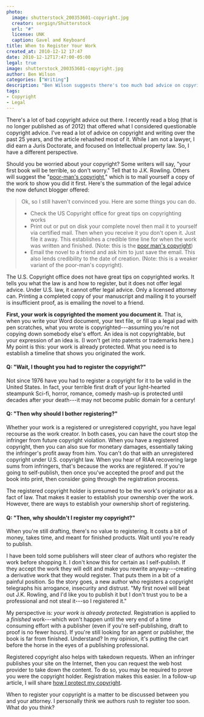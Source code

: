```yaml
---
photo:
  image: shutterstock_200353601-copyright.jpg
  creator: sergign/Shutterstock
  url: "#"
  license: UNK
  caption: Gavel and Keyboard
title: When to Register Your Work
created_at: 2010-12-12 17:47
date: 2010-12-12T17:47:00-05:00
legal: true
image: shutterstock_200353601-copyright.jpg
author: Ben Wilson
categories: ["Writing"]
description: "Ben Wilson suggests there's too much bad advice on copyrighting, and proceeds to offer more bad advice."
tags:
- Copyright
- Legal
---
```

There's a lot of bad copyright advice out there. I recently read a blog (that is no longer published as of 2012) that offered what I considered questionable copyright advice. I've read a lot of advice on copyright and writing over the past 25 years, and the article rehashed most of it. While I am not a lawyer, I did earn a Juris Doctorate, and focused on Intellectual property law. So, I have a different perspective.


<!--more-->

Should you be worried about your copyright? Some writers will say, "your first book will be terrible, so don't worry." Tell that to J.K. Rowling. Others will suggest the "[poor-man's copyright](http://en.wikipedia.org/wiki/Poor_man's_copyright)," which is to mail yourself a copy of the work to show you did it first. Here's the summation of the legal advice the now defunct blogger offered:

> Ok, so I still haven't convinced you. Here are some things you can do.
>
> * Check the US Copyright office for great tips on copyrighting works
> * Print out or put on disk your complete novel then mail it to yourself via certified mail. Then when you receive it you don't open it. Just file it away. This establishes a credible time line for when the work was written and finished. (Note: this is the [poor man's copyright](http://en.wikipedia.org/wiki/Poor_man's_copyright))
> * Email the novel to a friend and ask him to just save the email. This also lends credibility to the date of creation. (Note: this is a weaker variant of the poor-man's copyright).

The U.S. Copyright office does not have great tips on copyrighted works. It tells you what the law is and how to register, but it does not offer legal advice. Under U.S. law, it cannot offer legal advice. Only a licensed attorney can. Printing a completed copy of your manuscript and mailing it to yourself is insufficient proof, as is emailing the novel to a friend.

**First, your work is copyrighted the moment you document it.** That is, when you write your Word document, your text file, or fill up a legal pad with pen scratches, what you wrote is copyrighted---assuming you're not copying down somebody else's effort. An idea is not copyrightable, but your expression of an idea is. (I won't get into patents or trademarks here.) My point is this: your work is already protected. What you need is to establish a timeline that shows you originated the work.

#### Q: "Wait, I thought you had to register the copyright?"

Not since 1976 have you had to register a copyright for it to be valid in the United States. In fact, your terrible first draft of your light-hearted steampunk Sci-fi, horror, romance, comedy mash-up is protected until decades after your death---it may not become public domain for a century!

#### Q: "Then why should I bother registering?"

Whether your work is a registered or unregistered copyright, you have legal recourse as the work creator. In both cases, you can have the court stop the infringer from future copyright violation. When you have a registered copyright, then you can also sue for monetary damages, essentially taking the infringer's profit away from him. You can't do that with an unregistered copyright under U.S. copyright law. When you hear of RIAA recovering large sums from infringers, that's because the works are registered. If you're going to self-publish, then once you've accepted the proof and put the book into print, then consider going through the registration process.

The registered copyright holder is presumed to be the work's originator as a fact of law. That makes it easier to establish your ownership over the work. However, there are ways to establish your ownership short of registering.

#### Q: "Then, why shouldn't I register my copyright?"

When you're still drafting, there's no value to registering. It costs a bit of money, takes time, and meant for finished products. Wait until you're ready to publish.

I have been told some publishers will steer clear of authors who register the work before shopping it. I don't know this for certain as I self-publish. If they accept the work they will edit and make you rewrite anyway---creating a derivative work that they would register. That puts them in a bit of a painful position. So the story goes, a new author who registers a copyright telegraphs his arrogance, insecurity and distrust. "My first novel will beat out J.K. Rowling, and I'd like you to publish it but I don't trust you to be a professional and not steal it---so I registered it."

My perspective is: *your work is already protected*. Registration is applied to a *finished* work---which won't happen until the very end of a time consuming effort with a publisher (even if you're self-publishing, draft to proof is no fewer hours). If you're still looking for an agent or publisher, the book is far from finished. Understand? In my opinion, it's putting the cart before the horse in the eyes of a publishing professional.

Registered copyright also helps with takedown requests. When an infringer publishes your site on the Internet, then you can request the web host provider to take down the content. To do so, you may be required to prove you were the copyright holder. Registration makes this easier. In a follow-up article, I will share [how I protect my copyright](/posts/how-i-protect-my-copyright/).

When to register your copyright is a matter to be discussed between you and your attorney. I personally think we authors rush to register too soon. What do you think?
